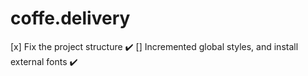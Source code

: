 # coffe.delivery

[x] Fix the project structure ✔️
[] Incremented global styles, and install external fonts ✔️

